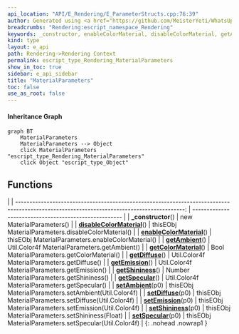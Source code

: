 ```yaml
---
api_location: "API/E_Rendering/E_ParameterStructs.cpp:76:39"
author: Generated using <a href="https://github.com/MeisterYeti/WhatsUpDoc">WhatsUpDoc</a>
breadcrumbs: "Rendering:escript_namespace_Rendering"
keywords: _constructor, enableColorMaterial, disableColorMaterial, getAmbient, getColorMaterial, getDiffuse, getSpecular, getEmission, getShininess, setAmbient, setDiffuse, setSpecular, setEmission, setShininess
kind: type
layout: e_api
path: Rendering->Rendering Context
permalink: escript_type_Rendering_MaterialParameters
show_in_toc: true
sidebar: e_api_sidebar
title: "MaterialParameters"
toc: false
use_as_root: false
---
```


#### Inheritance Graph

```mermaid
graph BT
	MaterialParameters
	MaterialParameters --> Object
	click MaterialParameters "escript_type_Rendering_MaterialParameters"
	click Object "escript_type_Object"
```

## Functions

|
| -----------------------------------------------------------------------------------------------------------------------------------------: | ----------------------------------------------------- | 
| **_constructor**()                                                                                                                         | new MaterialParameters()                              | 
| **[disableColorMaterial](classRendering_1_1MaterialParameters#classRendering_1_1MaterialParameters_1a0dae78003be1fd417116da04205027e8)**() | thisEObj MaterialParameters.disableColorMaterial()    | 
| **[enableColorMaterial](classRendering_1_1MaterialParameters#classRendering_1_1MaterialParameters_1a609b00d8941279d6b418733f49a89048)**()  | thisEObj MaterialParameters.enableColorMaterial()     | 
| **[getAmbient](classRendering_1_1MaterialParameters#classRendering_1_1MaterialParameters_1a2a45c4e617a87e70e89735b8f582b3cb)**()           | Util.Color4f MaterialParameters.getAmbient()          | 
| **[getColorMaterial](classRendering_1_1MaterialParameters#classRendering_1_1MaterialParameters_1ab3ef2fab56ec49a56e4dd05c94412328)**()     | Bool MaterialParameters.getColorMaterial()            | 
| **[getDiffuse](classRendering_1_1MaterialParameters#classRendering_1_1MaterialParameters_1a0caf6706797f78fa643e3015b4416563)**()           | Util.Color4f MaterialParameters.getDiffuse()          | 
| **[getEmission](classRendering_1_1MaterialParameters#classRendering_1_1MaterialParameters_1a8ae0bda1e44c7863bad5bb2d6d37e846)**()          | Util.Color4f MaterialParameters.getEmission()         | 
| **[getShininess](classRendering_1_1MaterialParameters#classRendering_1_1MaterialParameters_1aa11b92427f556ae206bc5b64168ea805)**()         | Number MaterialParameters.getShininess()              | 
| **[getSpecular](classRendering_1_1MaterialParameters#classRendering_1_1MaterialParameters_1a8a57c80433db672895c0d164097019b5)**()          | Util.Color4f MaterialParameters.getSpecular()         | 
| **[setAmbient](classRendering_1_1MaterialParameters#classRendering_1_1MaterialParameters_1a3d345560bfaff4b11cebd717b9c91ebb)**(p0)         | thisEObj MaterialParameters.setAmbient(Util.Color4f)  | 
| **[setDiffuse](classRendering_1_1MaterialParameters#classRendering_1_1MaterialParameters_1a1becd6aa2c0462c4734cdec7e4911472)**(p0)         | thisEObj MaterialParameters.setDiffuse(Util.Color4f)  | 
| **[setEmission](classRendering_1_1MaterialParameters#classRendering_1_1MaterialParameters_1a4779630b013f3b5471a09d1e93b35794)**(p0)        | thisEObj MaterialParameters.setEmission(Util.Color4f) | 
| **[setShininess](classRendering_1_1MaterialParameters#classRendering_1_1MaterialParameters_1a4f99e958f28218e533d9015175d76736)**(p0)       | thisEObj MaterialParameters.setShininess(Float)       | 
| **[setSpecular](classRendering_1_1MaterialParameters#classRendering_1_1MaterialParameters_1aacf960b296ea0e0c99c26f0106e4a749)**(p0)        | thisEObj MaterialParameters.setSpecular(Util.Color4f) | 
{: .nohead .nowrap1 }

